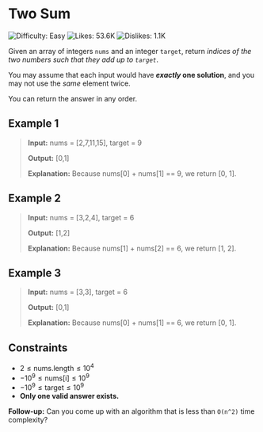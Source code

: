 # Two Sum

![Difficulty: Easy](https://img.shields.io/badge/Difficulty-Easy-brightgreen)
![Likes: 53.6K](https://img.shields.io/badge/Likes-53.6K-blue)
![Dislikes: 1.1K](https://img.shields.io/badge/Dislikes-1.1K-red)

Given an array of integers `nums` and an integer `target`, return *indices of the two numbers such that they add up to `target`*.

You may assume that each input would have ***exactly* one solution**, and you may not use the *same* element twice.

You can return the answer in any order.

## Example 1

> **Input:** nums = [2,7,11,15], target = 9
>
> **Output:** [0,1]
>
> **Explanation:** Because nums[0] + nums[1] == 9, we return [0, 1].

## Example 2

> **Input:** nums = [3,2,4], target = 6
>
> **Output:** [1,2]
>
> **Explanation:** Because nums[1] + nums[2] == 6, we return [1, 2].

## Example 3

> **Input:** nums = [3,3], target = 6
>
> **Output:** [0,1]
>
> **Explanation:** Because nums[0] + nums[1] == 6, we return [0, 1].

## Constraints

* $2 \leq \text{nums.length} \leq 10^4$
* $-10^9 \leq \text{nums[i]} \leq 10^9$
* $-10^9 \leq \text{target} \leq 10^9$
* **Only one valid answer exists.**

**Follow-up:** Can you come up with an algorithm that is less than `O(n^2)` time complexity?
